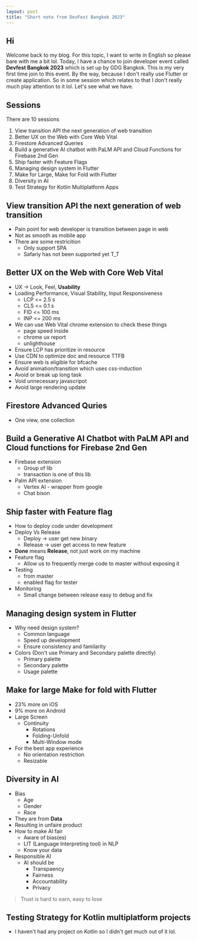 ```yaml
---
layout: post
title: "Short note from DevFest Bangkok 2023"
---
```


## Hi

Welcome back to my blog. For this topic, I want to write in English so please bare with me a bit lol. Today, I have a chance to join developer event called **Devfest Bangkok 2023** which is set up by GDG Bangkok. This is my very first time join to this event. By the way, because I don't really use Flutter or create application. So in some session which relates to that I don't really much play attention to it lol. Let's see what we have.

## Sessions

There are 10 sessions

1. View transition API the next generation of web transition
2. Better UX on the Web with Core Web Vital
3. Firestore Advanced Queries
4. Build a generative AI chatbot with PaLM API and Cloud Functions for Firebase 2nd Gen
5. Ship faster with Feature Flags
6. Managing design system in Flutter
7. Make for Large, Make for Fold with Flutter
8. Diversity in AI
9. Test Strategy for Kotlin Multiplatform Apps

## View transition API the next generation of web transition

- Pain point for web developer is transition between page in web
- Not as smooth as mobile app
- There are some restricition
  - Only support SPA
  - Safariy has not been supported yet T_T

## Better UX on the Web with Core Web Vital

- UX -> Look, Feel, **Usability**
- Loading Performance, Visual Stability, Input Responsiveness
  - LCP <= 2.5 s
  - CLS <= 0.1 s
  - FID <= 100 ms
  - INP <= 200 ms
- We can use Web Vital chrome extension to check these things
  - page speed inside
  - chrome ux report
  - unlighthouse
- Ensure LCP has prioritize in resource
- Use CDN to optimize doc and resource TTFB
- Ensure web is eligible for bfcache
- Avoid animation/transition which uses css-induction
- Avoid or break up long task
- Void unnecessary javascripot
- Avoid large rendering update

## Firestore Advanced Quries

- One view, one collection

## Build a Generative AI Chatbot with PaLM API and Cloud functions for Firebase 2nd Gen

- Firebase extension
  - Group of lib
  - transaction is one of this lib
- Palm API extension
  - Vertex AI - wrapper from google
  - Chat bison

## Ship faster with Feature flag

- How to deploy code under development
- Deploy Vs Release
  - Deploy -> user get new binary
  - Release -> user get access to new feature
- **Done** means **Release**, not just work on my machine
- Feature flag
  - Allow us to frequently merge code to master without exposing it
- Testing
  - from master
  - enabled flag for tester
- Monitoring
  - Small change between release easy to debug and fix

## Managing design system in Flutter

- Why need design system?
  - Common language
  - Speed up development
  - Ensure consistency and familarity
- Colors (Don't use Primary and Secondary palette directly)
  - Primary palette
  - Secondary palette
  - Usage palette

## Make for large Make for fold with Flutter

- 23% more on iOS
- 9% more on Android
- Large Screen
  - Continuity
    - Rotations
    - Folding-Unfold
    - Multi-Window mode
- For the best app experience
  - No orientation restriction
  - Resizable

## Diversity in AI

- Bias
  - Age
  - Gender
  - Race
- They are from **Data**
- Resulting in unfaire product
- How to make AI fair
  - Aware of bias(es)
  - LIT (Language Interpreting tool) in NLP
  - Know your data
- Responsible AI
  - AI should be
    - Transpaency
    - Fairness
    - Accountability
    - Privacy

> Trust is hard to earn, easy to lose

## Testing Strategy for Kotlin multiplatform projects

- I haven't had any project on Kotlin so I didn't get much out of it lol.
